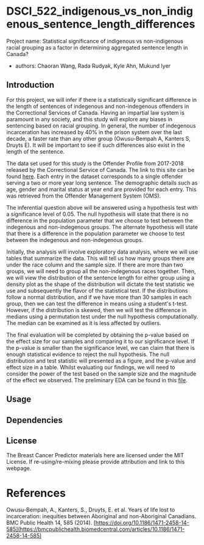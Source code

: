# DSCI_522_indigenous_vs_non_indigenous_sentence_length_differences

Project name: Statistical significance of indigenous vs non-indigenous racial grouping as a factor in determining aggregated sentence length in Canada?

  - authors: Chaoran Wang, Rada Rudyak, Kyle Ahn, Mukund Iyer
 
 ## Introduction

For this project, we will infer if there is a statistically significant difference in the length of sentences of indegenous and non-indegenous offenders in the Correctional Services of Canada. Having an impartial law system is paramount in any society, and this study will explore any biases in sentencing based on racial grouping. In general, the number of indegenous incarceration has increased by 40% in the prison system over the last decade, a faster rate than any other group (Owusu-Bempah A, Kanters S, Druyts E). It will be important to see if such differences also exist in the length of the sentence. 

The data set used for this study is the Offender Profile from 2017-2018 released by the Correctional Service of Canada. The link to this site can be found [here](https://open.canada.ca/data/en/dataset/844ff1e3-e137-41be-9ebe-6bd9843c1a53). Each entry in the dataset corresponds to a single offender serving a two or more year long sentence. The demographic details such as age, gender and marital status at year end are provided for each entry. This was retrieved from the Offender Management System (OMS).

The inferential question above will be answered using a hypothesis test with a significance level of 0.05. The null hypothesis will state that there is no difference in the population parameter that we choose to test between the indegenous and non-indegenous groups. The alternate hypothesis will state that there is a difference in the population parameter we choose to test between the indegenous and non-indegenous groups. 

Initially, the analysis will involve exploratory data analysis, where we will use tables that summarize the data. This will tell us how many groups there are under the race column and the sample size. If there are more than two groups, we will need to group all the non-indegenous races together. Then, we will view the distribution of the sentence length for either group using a density plot as the shape of the distribution will dictate the test statistic we use and subsequently the flavor of the statistical test. If the distributions follow a normal distribution, and if we have more than 30 samples in each group, then we can test the difference in means using a student's t-test. However, if the distribution is skewed, then we will test the difference in medians using a permutation test under the null hypothesis computationally. The median can be examined as it is less affected by outliers.

The final evaluation will be completed by obtaining the p-value based on the effect size for our samples and comparing it to our significance level. If the p-value is smaller than the significance level, we can claim that there is enough statistical evidence to reject the null hypothesis. The null distribution and test statistic will presented as a figure, and the p-value and effect size in a table. Whilst evaluating our findings, we will need to consider the power of the test based on the sample size and the magnitude of the effect we observed. The preliminary EDA can be found in this [file](https://github.com/UBC-MDS/DSCI_522_inference_on_indigenous_vs_non_indigenous_sentence_length_differences/blob/main/src/EDA.ipynb).

## Usage

## Dependencies

## License

The Breast Cancer Predictor materials here are licensed under the MIT License. If re-using/re-mixing please provide attribution and link to this webpage.

# References 

Owusu-Bempah, A., Kanters, S., Druyts, E. et al. Years of life lost to incarceration: inequities between Aboriginal and non-Aboriginal Canadians. BMC Public Health 14, 585 (2014). [https://doi.org/10.1186/1471-2458-14-585](https://bmcpublichealth.biomedcentral.com/articles/10.1186/1471-2458-14-585)

